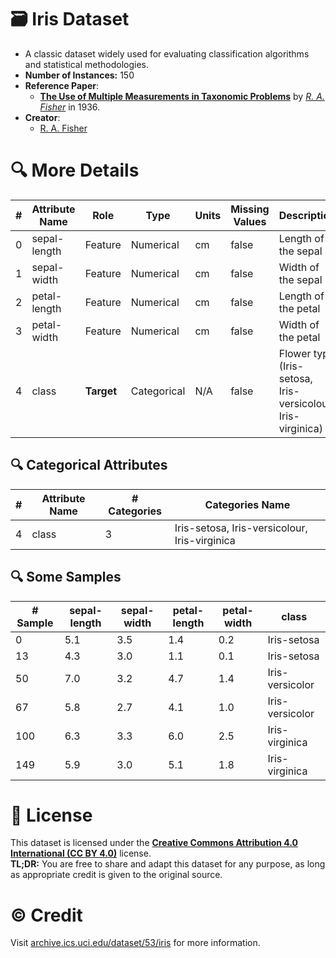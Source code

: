 # 🗃️ Iris Dataset
   - A classic dataset widely used for evaluating classification algorithms and statistical methodologies.  
   - **Number of Instances:** 150
   - **Reference Paper**:
      - [**The Use of Multiple Measurements in Taxonomic Problems**](https://onlinelibrary.wiley.com/doi/abs/10.1111/j.1469-1809.1936.tb02137.x) by [*R. A. Fisher*](https://en.wikipedia.org/wiki/Ronald_Fisher) in 1936.
   - **Creator**:
      - [R. A. Fisher](https://en.wikipedia.org/wiki/Ronald_Fisher)

# 🔍 More Details
<table style="margin: 0 auto;">
   <thead>
      <tr>
         <th style="text-align: center;">#</th>
         <th style="text-align: center;">Attribute Name</th>
         <th style="text-align: center;">Role</th>
         <th style="text-align: center;">Type</th>
         <th style="text-align: center;">Units</th>
         <th style="text-align: center;">Missing Values</th>
         <th style="text-align: center;">Description</th>
      </tr>
   </thead>
   <tbody>
      <tr>
         <td>0</td>
         <td>sepal-length</td>
         <td>Feature</td>
         <td>Numerical</td>
         <td>cm</td>
         <td>false</td>
         <td>Length of the sepal</td>
      </tr>
      <tr>
         <td>1</td>
         <td>sepal-width</td>
         <td>Feature</td>
         <td>Numerical</td>
         <td>cm</td>
         <td>false</td>
         <td>Width of the sepal</td>
      </tr>
      <tr>
         <td>2</td>
         <td>petal-length</td>
         <td>Feature</td>
         <td>Numerical</td>
         <td>cm</td>
         <td>false</td>
         <td>Length of the petal</td>
      </tr>
      <tr>
         <td>3</td>
         <td>petal-width</td>
         <td>Feature</td>
         <td>Numerical</td>
         <td>cm</td>
         <td>false</td>
         <td>Width of the petal</td>
      </tr>
      <tr>
         <td>4</td>
         <td>class</td>
         <td><strong>Target</strong></td>
         <td>Categorical</td>
         <td>N/A</td>
         <td>false</td>
         <td>Flower type (Iris-setosa, Iris-versicolour, Iris-virginica)</td>
      </tr>
   </tbody>
</table>

## 🔍 Categorical Attributes
<table style="margin: 0 auto;">
   <thead>
      <tr>
         <th style="text-align: center;">#</th>
         <th style="text-align: center;">Attribute Name</th>
         <th style="text-align: center;"># Categories</th>
         <th style="text-align: center;">Categories Name</th>
      </tr>
   </thead>
   <tbody>
      <tr>
         <td>4</td>
         <td>class</td>
         <td>3</td>
         <td>Iris-setosa, Iris-versicolour, Iris-virginica</td>
      </tr>
   </tbody>
</table>

## 🔍 Some Samples
<table style="margin: 0 auto;">
   <thead>
      <tr>
         <th style="text-align: center;"># Sample</th>
         <th style="text-align: center;">sepal-length</th>
         <th style="text-align: center;">sepal-width</th>
         <th style="text-align: center;">petal-length</th>
         <th style="text-align: center;">petal-width</th>
         <th style="text-align: center;">class</th>
      </tr>
   </thead>
   <tbody>
      <tr>
         <td>0</td>
         <td>5.1</td>
         <td>3.5</td>
         <td>1.4</td>
         <td>0.2</td>
         <td>Iris-setosa</td>
      </tr>
      <tr>
         <td>13</td>
         <td>4.3</td>
         <td>3.0</td>
         <td>1.1</td>
         <td>0.1</td>
         <td>Iris-setosa</td>
      </tr>
      <tr>
         <td>50</td>
         <td>7.0</td>
         <td>3.2</td>
         <td>4.7</td>
         <td>1.4</td>
         <td>Iris-versicolor</td>
      </tr>
      <tr>
         <td>67</td>
         <td>5.8</td>
         <td>2.7</td>
         <td>4.1</td>
         <td>1.0</td>
         <td>Iris-versicolor</td>
      </tr>
      <tr>
         <td>100</td>
         <td>6.3</td>
         <td>3.3</td>
         <td>6.0</td>
         <td>2.5</td>
         <td>Iris-virginica</td>
      </tr>
      <tr>
         <td>149</td>
         <td>5.9</td>
         <td>3.0</td>
         <td>5.1</td>
         <td>1.8</td>
         <td>Iris-virginica</td>
      </tr>
   </tbody>
</table>

# 📄 License
This dataset is licensed under the [**Creative Commons Attribution 4.0 International (CC BY 4.0)**](https://creativecommons.org/licenses/by/4.0/legalcode) license.  
**TL;DR:** You are free to share and adapt this dataset for any purpose, as long as appropriate credit is given to the original source.

# ©️ Credit
Visit [archive.ics.uci.edu/dataset/53/iris](https://archive.ics.uci.edu/dataset/53/iris) for more information.